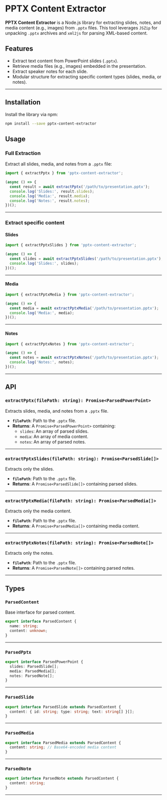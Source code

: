 # PPTX Content Extractor

**PPTX Content Extractor** is a Node.js library for extracting slides, notes, and media content (e.g., images) from `.pptx` files. This tool leverages `JSZip` for unpacking `.pptx` archives and `xml2js` for parsing XML-based content.

## Features

- Extract text content from PowerPoint slides (`.pptx`).
- Retrieve media files (e.g., images) embedded in the presentation.
- Extract speaker notes for each slide.
- Modular structure for extracting specific content types (slides, media, or notes).

---

## Installation

Install the library via npm:

```bash
npm install --save pptx-content-extractor
```

## Usage

### Full Extraction

Extract all slides, media, and notes from a `.pptx` file:

```typescript
import { extractPptx } from 'pptx-content-extractor';

(async () => {
  const result = await extractPptx('/path/to/presentation.pptx');
  console.log('Slides:', result.slides);
  console.log('Media:', result.media);
  console.log('Notes:', result.notes);
})();
```

---

### Extract specific content

#### Slides

```typescript
import { extractPptxSlides } from 'pptx-content-extractor';

(async () => {
  const slides = await extractPptxSlides('/path/to/presentation.pptx');
  console.log('Slides:', slides);
})();
```

---

#### Media

```typescript
import { extractPptxMedia } from 'pptx-content-extractor';

(async () => {
  const media = await extractPptxMedia('/path/to/presentation.pptx');
  console.log('Media:', media);
})();
```

---

#### Notes

```typescript
import { extractPptxNotes } from 'pptx-content-extractor';

(async () => {
  const notes = await extractPptxNotes('/path/to/presentation.pptx');
  console.log('Notes:', notes);
})();
```

---

## API

### `extractPptx(filePath: string): Promise<ParsedPowerPoint>`

Extracts slides, media, and notes from a `.pptx` file.

- **`filePath`**: Path to the `.pptx` file.
- **Returns**: A `Promise<ParsedPowerPoint>` containing:
  - `slides`: An array of parsed slides.
  - `media`: An array of media content.
  - `notes`: An array of parsed notes.

---

### `extractPptxSlides(filePath: string): Promise<ParsedSlide[]>`

Extracts only the slides.

- **`filePath`**: Path to the `.pptx` file.
- **Returns**: A `Promise<ParsedSlide[]>` containing parsed slides.

---

### `extractPptxMedia(filePath: string): Promise<ParsedMedia[]>`

Extracts only the media content.

- **`filePath`**: Path to the `.pptx` file.
- **Returns**: A `Promise<ParsedMedia[]>` containing media content.

---

### `extractPptxNotes(filePath: string): Promise<ParsedNote[]>`

Extracts only the notes.

- **`filePath`**: Path to the `.pptx` file.
- **Returns**: A `Promise<ParsedNote[]>` containing parsed notes.

---

## Types

### `ParsedContent`

Base interface for parsed content.

```typescript
export interface ParsedContent {
  name: string;
  content: unknown;
}
```

---

### `ParsedPptx`

```typescript
export interface ParsedPowerPoint {
  slides: ParsedSlide[];
  media: ParsedMedia[];
  notes: ParsedNote[];
}
```

---

### `ParsedSlide`

```typescript
export interface ParsedSlide extends ParsedContent {
  content: { id: string; type: string; text: string[] }[];
}
```

---

### `ParsedMedia`

```typescript
export interface ParsedMedia extends ParsedContent {
  content: string; // Base64-encoded media content
}
```

---

### `ParsedNote`

```typescript
export interface ParsedNote extends ParsedContent {
  content: string;
}
```

---
